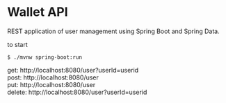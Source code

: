 # Wallet API
REST application of user management using Spring Boot and Spring Data. 

to start
```
$ ./mvnw spring-boot:run
```

get: http://localhost:8080/user?userId=userid <br>
post: http://localhost:8080/user <br>
put: http://localhost:8080/user  <br>
delete: http://localhost:8080/user?userId=userid 
